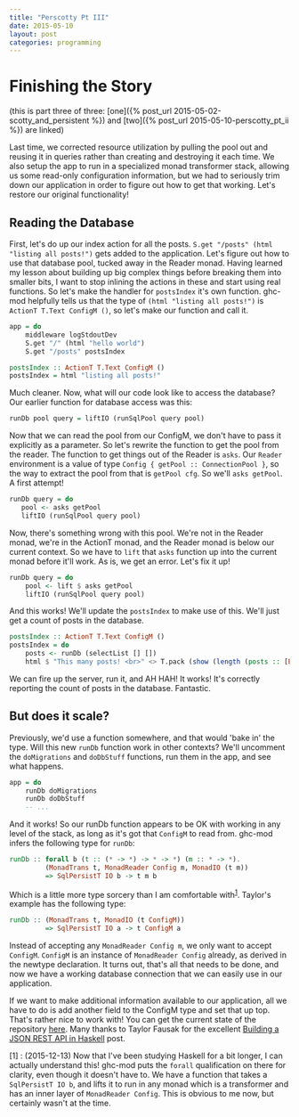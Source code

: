 ```yaml
---
title: "Perscotty Pt III"
date: 2015-05-10
layout: post
categories: programming
---
```


# Finishing the Story

(this is part three of three: [one]({% post_url 2015-05-02-scotty_and_persistent %}) and [two]({% post_url 2015-05-10-perscotty_pt_ii %}) are linked)

Last time, we corrected resource utilization by pulling the pool out and reusing it in queries rather than creating and destroying it each time. We also setup the app to run in a specialized monad transformer stack, allowing us some read-only configuration information, but we had to seriously trim down our application in order to figure out how to get that working. Let's restore our original functionality!

## Reading the Database

First, let's do up our index action for all the posts. `S.get "/posts" (html "listing all posts!")` gets added to the application. Let's figure out how to use that database pool, tucked away in the Reader monad. Having learned my lesson about building up big complex things before breaking them into smaller bits, I want to stop inlining the actions in these and start using real functions. So let's make the handler for `postsIndex` it's own function. ghc-mod helpfully tells us that the type of `(html "listing all posts!")` is `ActionT T.Text ConfigM ()`, so let's make our function and call it.

```haskell
app = do
    middleware logStdoutDev
    S.get "/" (html "hello world")
    S.get "/posts" postsIndex

postsIndex :: ActionT T.Text ConfigM ()
postsIndex = html "listing all posts!"
```
Much cleaner. Now, what will our code look like to access the database? Our earlier function for database access was this:

```haskell
runDb pool query = liftIO (runSqlPool query pool)
```
Now that we can read the pool from our ConfigM, we don't have to pass it explicitly as a parameter. So let's rewrite the function to get the pool from the reader. The function to get things out of the Reader is `asks`. Our `Reader` environment is a value of type `Config { getPool :: ConnectionPool }`, so the way to extract the pool from that is `getPool cfg`. So we'll `asks getPool`. A first attempt!

```haskell
runDb query = do
   pool <- asks getPool
   liftIO (runSqlPool query pool)
```
Now, there's something wrong with this pool. We're not in the Reader monad, we're in the ActionT monad, and the Reader monad is below our current context. So we have to `lift` that `asks` function up into the current monad before it'll work. As is, we get an error. Let's fix it up!

```haskell
runDb query = do
    pool <- lift $ asks getPool
    liftIO (runSqlPool query pool)
```

And this works! We'll update the `postsIndex` to make use of this. We'll just get a count of posts in the database.

```haskell
postsIndex :: ActionT T.Text ConfigM ()
postsIndex = do
    posts <- runDb (selectList [] [])
    html $ "This many posts! <br>" <> T.pack (show (length (posts :: [Entity BlogPost])))
```

We can fire up the server, run it, and AH HAH! It works! It's correctly reporting the count of posts in the database. Fantastic.

## But does it scale?

Previously, we'd use a function somewhere, and that would 'bake in' the type. Will this new `runDb` function work in other contexts? We'll uncomment the `doMigrations` and `doDbStuff` functions, run them in the app, and see what happens.

```haskell
app = do
    runDb doMigrations
    runDb doDbStuff
    -- ...
```

And it works! So our runDb function appears to be OK with working in any level of the stack, as long as it's got that `ConfigM` to read from. ghc-mod infers the following type for `runDb`:

```haskell
runDb :: forall b (t :: (* -> *) -> * -> *) (m :: * -> *). 
         (MonadTrans t, MonadReader Config m, MonadIO (t m)) 
         => SqlPersistT IO b -> t m b
```
Which is a little more type sorcery than I am comfortable with<sup>[1](#1)</sup>. Taylor's example has the following type:

```haskell
runDb :: (MonadTrans t, MonadIO (t ConfigM))
         => SqlPersistT IO a -> t ConfigM a
```
Instead of accepting any `MonadReader Config m`, we only want to accept `ConfigM`. `ConfigM` is an instance of `MonadReader Config` already, as derived in the newtype declaration. It turns out, that's all that needs to be done, and now we have a working database connection that we can easily use in our application.

If we want to make additional information available to our application, all we have to do is add another field to the ConfigM type and set that up top. That's rather nice to work with! You can get the current state of the repository [here](https://github.com/parsonsmatt/scotty-persistent-example/tree/finished). Many thanks to Taylor Fausak for the excellent [Building a JSON REST API in Haskell](http://taylor.fausak.me/2014/10/21/building-a-json-rest-api-in-haskell/) post.

<a name="1"></a>\[1\] : (2015-12-13) Now that I've been studying Haskell for a bit longer, I can actually understand this!
ghc-mod puts the `forall` qualification on there for clarity, even though it doesn't have to.
We have a function that takes a `SqlPersistT IO b`, and lifts it to run in any monad which is a transformer and has an inner layer of `MonadReader Config`.
This is obvious to me now, but certainly wasn't at the time.

